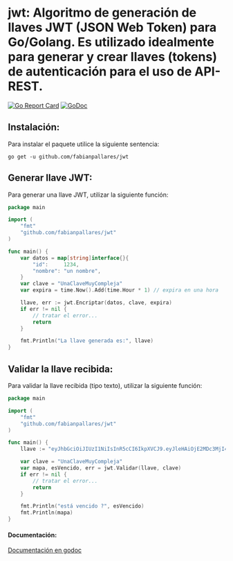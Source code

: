 # jwt: Algoritmo de generación de llaves JWT (JSON Web Token) para Go/Golang. Es utilizado idealmente para generar y crear llaves (tokens) de autenticación para el uso de API-REST. 

[![Go Report Card](https://goreportcard.com/badge/github.com/fabianpallares/jwt)](https://goreportcard.com/report/github.com/fabianpallares/jwt) [![GoDoc](https://godoc.org/github.com/fabianpallares/jwt?status.svg)](https://godoc.org/github.com/fabianpallares/jwt)

## Instalación:
Para instalar el paquete utilice la siguiente sentencia:
```
go get -u github.com/fabianpallares/jwt
```

## Generar llave JWT:
Para generar una llave JWT, utilizar la siguiente función:

```GO
package main

import (
    "fmt"
    "github.com/fabianpallares/jwt"
)

func main() {
    var datos = map[string]interface{}{
	    "id":     1234,
		"nombre": "un nombre",
    }
    var clave = "UnaClaveMuyCompleja"
    var expira = time.Now().Add(time.Hour * 1) // expira en una hora

    llave, err := jwt.Encriptar(datos, clave, expira)
    if err != nil {
        // tratar el error...
        return
    }

    fmt.Println("La llave generada es:", llave)
}
```

## Validar la llave recibida:
Para validar la llave recibida (tipo texto), utilizar la siguiente función:

```GO
package main

import (
    "fmt"
    "github.com/fabianpallares/jwt"
)

func main() {
    llave := "eyJhbGciOiJIUzI1NiIsInR5cCI6IkpXVCJ9.eyJleHAiOjE2MDc3MjI4MzAsImlhdCI6MTYwNzcxOTIzMCwiaWQiOjEyMzQsIm5vbWJyZSI6InVuIG5vbWJyZSIsInV1aWQiOiI4MDJkNDIyMy02ZGI1LTQ1MTgtOTI3Yy1lMWMwZTBjYjljNDIifQ._9jAVfRZnVe67hVPrm6NWDfn98aI-TJs5Nv4bzUW0P0"

    var clave = "UnaClaveMuyCompleja"
    var mapa, esVencido, err = jwt.Validar(llave, clave)
    if err != nil {
        // tratar el error...
        return
    }

    fmt.Println("está vencido ?", esVencido)
    fmt.Println(mapa)
}
```
#### Documentación:
[Documentación en godoc](https://godoc.org/github.com/fabianpallares/jwt)